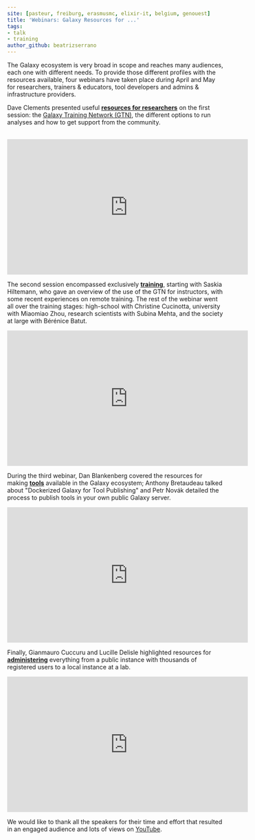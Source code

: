 ```yaml
---
site: [pasteur, freiburg, erasmusmc, elixir-it, belgium, genouest]
title: 'Webinars: Galaxy Resources for ...'
tags:
- talk
- training
author_github: beatrizserrano
---
```


The Galaxy ecosystem is very broad in scope and reaches many audiences, each one with different needs. To provide those different profiles with the resources available, four webinars have taken place during April and May for researchers, trainers & educators, tool developers and admins & infrastructure providers.

Dave Clements presented useful [__resources for researchers__](https://galaxyproject.org/events/2021-04-gr4-researchers/) on the first session: the [Galaxy Training Network (GTN)](https://training.galaxyproject.org/), the different options to run analyses and how to get support from the community.

<br>

<iframe width="560" height="315" src="https://www.youtube.com/embed/cFN_WPGz9qk" title="YouTube video player" frameborder="0" allow="accelerometer; autoplay; clipboard-write; encrypted-media; gyroscope; picture-in-picture" allowfullscreen></iframe>

<br>

The second session encompassed exclusively [__training__](https://galaxyproject.org/events/2021-04-gr4-education/), starting with Saskia Hiltemann, who gave an overview of the use of the GTN for instructors, with some recent experiences on remote training. The rest of the webinar went all over the training stages: high-school with Christine Cucinotta, university with Miaomiao Zhou, research scientists with Subina Mehta, and the society at large with Bérénice Batut.

<iframe width="560" height="315" src="https://www.youtube.com/embed/AXynJtPXgRQ" title="YouTube video player" frameborder="0" allow="accelerometer; autoplay; clipboard-write; encrypted-media; gyroscope; picture-in-picture" allowfullscreen></iframe>

<br>

During the third webinar, Dan Blankenberg covered the resources for making [__tools__](https://galaxyproject.org/events/2021-05-gr4-tool-devs/) available in the Galaxy ecosystem; Anthony Bretaudeau talked about "Dockerized Galaxy for Tool Publishing" and Petr Novák detailed the process to publish tools in your own public Galaxy server.

<iframe width="560" height="315" src="https://www.youtube.com/embed/MdQyltMAocg" title="YouTube video player" frameborder="0" allow="accelerometer; autoplay; clipboard-write; encrypted-media; gyroscope; picture-in-picture" allowfullscreen></iframe>

<br>

Finally, Gianmauro Cuccuru and Lucille Delisle highlighted resources for [__administering__](https://galaxyproject.org/events/2021-05-gr4-admins/) everything from a public instance with thousands of registered users to a local instance at a lab.

<iframe width="560" height="315" src="https://www.youtube.com/embed/vx2icgaU_h0" title="YouTube video player" frameborder="0" allow="accelerometer; autoplay; clipboard-write; encrypted-media; gyroscope; picture-in-picture" allowfullscreen></iframe>

<br>

We would like to thank all the speakers for their time and effort that resulted in an engaged audience and lots of views on [YouTube](https://www.youtube.com/channel/UCwoMMZPbz1L9AZzvIvrvqYA). 
